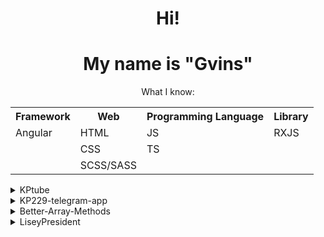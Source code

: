 <div align="center">
  <h1>Hi!</h1>
  <h1>My name is "Gvins"</h1>
  <table>
    <p>What I know: </p>
    <tr>
      <th>Framework</th>
      <th>Web</th>
      <th>Programming Language</th>
      <th>Library</th>
    </tr>
    <tr>
      <td>Angular</td>
      <td>HTML</td>
      <td>JS</td>
      <td>RXJS</td>
    </tr>
    <tr>
      <td>  </td>
      <td>CSS</td>
      <td>TS</td>
    </tr>
    <tr>
      <td></td>
      <td>SCSS/SASS</td>
      <td></td>
    </tr>  
  </table>  
  </div>
  <div class="projects">
  <details>
    <summary>KPtube</summary>
    <p>Copy of YouTube on Angular 18</p>
    <p>Using: <ul>
      <li>Angular</li>
      <li>HTTPclient</li>
      <li>TS</li>
      <li>SASS</li>
    </ul></p>
    <a target="_blank" href='https://github.com/Gvinses/kpTubeFront'>Link</a>
  </details>
  
  <details>
    <summary>KP229-telegram-app</summary>
    <p>Basic Clicker Telegram mini app game</p>
    <p>Using: <ul>
      <li>HTML</li>
      <li>Fetch</li>
      <li>JS</li>
      <li>SASS</li>
    </ul></p>
    <a target="_blank" href='https://github.com/Gvinses/KP229-telegram-app'>Link</a>
  </details>
  
  <details>
    <summary>Better-Array-Methods</summary>
    <p>Better-Array-Methods (BAM) is a JS library for easier work with JS Arrays</p>
    <p>Using: <ul>
      <li>JS</li>
    </ul></p>
    <a target="_blank" href='https://github.com/Gvinses/Better-Array-Methods'>Link</a>
  </details>
  
  <details>
    <summary>LiseyPresident</summary>
    <p>Project with <a target="_blank" href='https://github.com/ZakSlinin'>ZakSlinin</a> where you can vote for Lisey (school) president</p>
    <p>Using: <ul>
      <li>HTML</li>
      <li>CSS</li>
      <li>JS</li>
      <p> + </p>
      <li>TS</li>
      <li>SASS</li>
    </ul></p>
    <a target="_blank" href='https://github.com/ZakSlinin/LiseyPresident'>Link</a>
  </details>
  </div>
